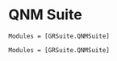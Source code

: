 # QNM Suite

```@index
Modules = [GRSuite.QNMSuite]
```

```@autodocs
Modules = [GRSuite.QNMSuite]
```
